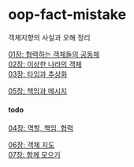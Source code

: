# oop-fact-mistake
객체지향의 사실과 오해 정리

 
[01장: 협력하는 객체들의 공동체](https://github.com/daeul-jeong/oop-fact-mistake/blob/main/ch1.md "01장: 협력하는 객체들의 공동체") <br>
[02장: 이상한 나라의 객체](https://github.com/daeul-jeong/oop-fact-mistake/blob/main/ch2.md "02장: 이상한 나라의 객체")<br>
[03장: 타입과 추상화](https://github.com/daeul-jeong/oop-fact-mistake/blob/main/ch3.md "03장: 타입과 추상화")<br>

[05장: 책임과 메시지](https://github.com/daeul-jeong/oop-fact-mistake/blob/main/ch5.md "05장: 책임과 메시지")<br>

#### todo 
[04장: 역할, 책임, 협력](https://github.com/daeul-jeong/oop-fact-mistake/blob/main/ch4.md "04장: 역할, 책임, 협력")<br>

[06장: 객체 지도](https://github.com/daeul-jeong/oop-fact-mistake/blob/main/ch6.md "06장: 객체 지도")<br>
[07장: 함께 모으기  ](https://github.com/daeul-jeong/oop-fact-mistake/blob/main/ch7.md "07장: 함께 모으기  ")



